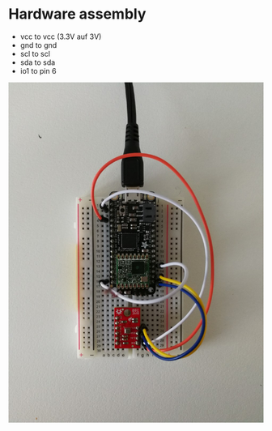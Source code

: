 # Hardware assembly

- vcc to vcc (3.3V auf 3V)
- gnd to gnd  
- scl to scl  
- sda to sda
- io1 to pin 6

![Schaubild](/img/hardware.jpg)
